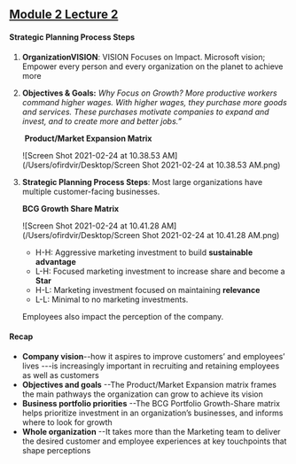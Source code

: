 ## **<u>Module 2 Lecture 2</u>**

#### **Strategic Planning Process Steps**

1. **OrganizationVISION**: VISION Focuses on Impact. Microsoft vision; Empower every person and every organization on the planet to achieve more

2. **Objectives & Goals:** *Why Focus on Growth? More productive workers command higher wages. With higher wages, they purchase more goods and services. These purchases motivate companies to expand and invest, and to create more and better jobs.”*

   ​	**Product/Market Expansion Matrix**

   ![Screen Shot 2021-02-24 at 10.38.53 AM](/Users/ofirdvir/Desktop/Screen Shot 2021-02-24 at 10.38.53 AM.png)

3. **Strategic Planning Process Steps**: Most large organizations have multiple customer-facing businesses. 

   **BCG Growth Share Matrix**

   ![Screen Shot 2021-02-24 at 10.41.28 AM](/Users/ofirdvir/Desktop/Screen Shot 2021-02-24 at 10.41.28 AM.png)

   - H-H: Aggressive marketing investment to build **sustainable advantage**
   - L-H: Focused marketing investment to increase share and become a **Star**
   - H-L: Marketing investment focused on maintaining **relevance**
   - L-L: Minimal to no marketing investments.

   Employees also impact the perception of the company.



#### **Recap**

- **Company vision**--how it aspires to improve customers’ and employees’ lives ---is increasingly important in recruiting and retaining employees as well as customers
- **Objectives and goals** --The Product/Market Expansion matrix frames the main pathways the organization can grow to achieve its vision
- **Business portfolio priorities** --The BCG Portfolio Growth-Share matrix helps prioritize investment in an organization’s businesses, and informs where to look for growth
- **Whole organization** --It takes more than the Marketing team to deliver the desired customer and employee experiences at key touchpoints that shape perceptions

